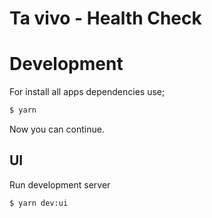 # Ta vivo - Health Check


# Development

For install all apps dependencies use;

```bash
$ yarn
```

Now you can continue.

## UI

Run development server

```bash
$ yarn dev:ui
```